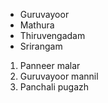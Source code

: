 - Guruvayoor
- Mathura
- Thiruvengadam
- Srirangam

1. Panneer malar
2. Guruvayoor mannil
3. Panchali pugazh

